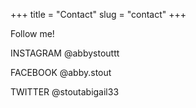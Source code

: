 +++
title = "Contact"
slug = "contact"
+++

Follow me!

INSTAGRAM     @abbystouttt

FACEBOOK      @abby.stout

TWITTER       @stoutabigail33